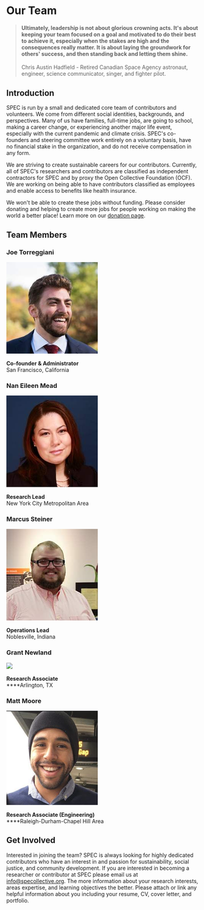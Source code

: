 # Our Team

> #### Ultimately, leadership is not about glorious crowning acts. It's about keeping your team focused on a goal and motivated to do their best to achieve it, especially when the stakes are high and the consequences really matter. It is about laying the groundwork for others' success, and then standing back and letting them shine.
>
> Chris Austin Hadfield - Retired Canadian Space Agency astronaut, engineer, science communicator, singer, and fighter pilot.

## Introduction

SPEC is run by a small and dedicated core team of contributors and volunteers. We come from different social identities, backgrounds, and perspectives. Many of us have families, full-time jobs, are going to school, making a career change, or experiencing another major life event, especially with the current pandemic and climate crisis. SPEC's co-founders and steering committee work entirely on a voluntary basis, have no financial stake in the organization, and do not receive compensation in any form.

We are striving to create sustainable careers for our contributors. Currently, all of SPEC's researchers and contributors are classified as independent contractors for SPEC and by proxy the Open Collective Foundation (OCF). We are working on being able to have contributors classified as employees and enable access to benefits like health insurance.

We won't be able to create these jobs without funding. Please consider donating and helping to create more jobs for people working on making the world a better place! Learn more on our [donation page](../../contributing/donate.md).

## Team Members

### Joe Torreggiani

![](<../../.gitbook/assets/image (2).png>)

**Co-founder & Administrator**\
San Francisco, California

### Nan Eileen Mead

![](<../../.gitbook/assets/image (6).png>)

**Research Lead**\
New York City Metropolitan Area

### Marcus Steiner

![](<../../.gitbook/assets/image (5).png>)

**Operations Lead**\
Noblesville, Indiana

### Grant Newland

![](<../../.gitbook/assets/12801336\_542142815954249\_6215724611391571345\_n (1).jpg>)

**Research Associate**\
****Arlington, TX

### Matt Moore

![](../../.gitbook/assets/matt-moore.png)

**Research Associate (Engineering)**\
****Raleigh-Durham-Chapel Hill Area

## Get Involved

Interested in joining the team? SPEC is always looking for highly dedicated contributors who have an interest in and passion for sustainability, social justice, and community development. If you are interested in becoming a researcher or contributor at SPEC please email us at [info@specollective.org](mailto:info@specollective.org). The more information about your research interests, areas expertise, and learning objectives the better. Please attach or link any helpful information about you including your resume, CV, cover letter, and portfolio.

